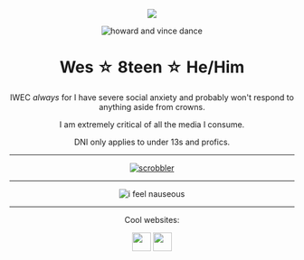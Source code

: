 <div align="center">

<p align="center"><img src="https://komarev.com/ghpvc/?username=cometecti&color=657cc2&style=plastic&label=View+Count!"/></p> 

![howard and vince dance](https://github.com/user-attachments/assets/d43e104a-af2c-4d14-ac47-576309852d42)


# <p align="center">Wes ☆ 8teen ☆ He/Him</p>

IWEC *always* for I have severe social anxiety and probably won't respond to anything aside from crowns. 

I am extremely critical of all the media I consume.

DNI only applies to under 13s and profics.

***

[![scrobbler](https://lastfm-recently-played.vercel.app/api?user=licecake&count=2&width=600&loved=true&show_user=header)](https://www.last.fm/user/licecake)

***

![i feel nauseous](https://github.com/user-attachments/assets/c40254ee-a128-492d-a343-a68ad061dcfe)

***

<p align="center">Cool websites:

<p align="center"><a href="https://smokepowered.com"><img src="http://smokepowered.com/smoke.gif" height="33"/></a> 
<a href="https://epicblazed.com"><img src="http://smokepowered.com/EpicBlazedButton.png" height="33"/></a>

